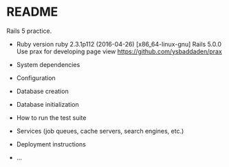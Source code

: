 # README

Rails 5 practice.

* Ruby version
ruby 2.3.1p112 (2016-04-26) [x86_64-linux-gnu]
Rails 5.0.0
Use prax for developing page view
https://github.com/ysbaddaden/prax

* System dependencies

* Configuration

* Database creation

* Database initialization

* How to run the test suite

* Services (job queues, cache servers, search engines, etc.)

* Deployment instructions

* ...
